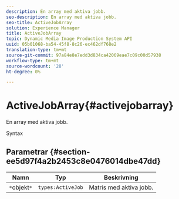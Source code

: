 ```yaml
---
description: En array med aktiva jobb.
seo-description: En array med aktiva jobb.
seo-title: ActiveJobArray
solution: Experience Manager
title: ActiveJobArray
topic: Dynamic Media Image Production System API
uuid: 05b01068-ba54-45f8-8c26-ec462df768e2
translation-type: tm+mt
source-git-commit: 97a84e8e7edd3d834ca42069eae7c09c00d57938
workflow-type: tm+mt
source-wordcount: '28'
ht-degree: 0%

---
```



# ActiveJobArray{#activejobarray}

En array med aktiva jobb.

Syntax

## Parametrar {#section-ee5d97f4a2b2453c8e0476014dbe47dd}

| Namn | Typ | Beskrivning |
|---|---|---|
| `*`objekt`*` | `types:ActiveJob` | Matris med aktiva jobb. |

